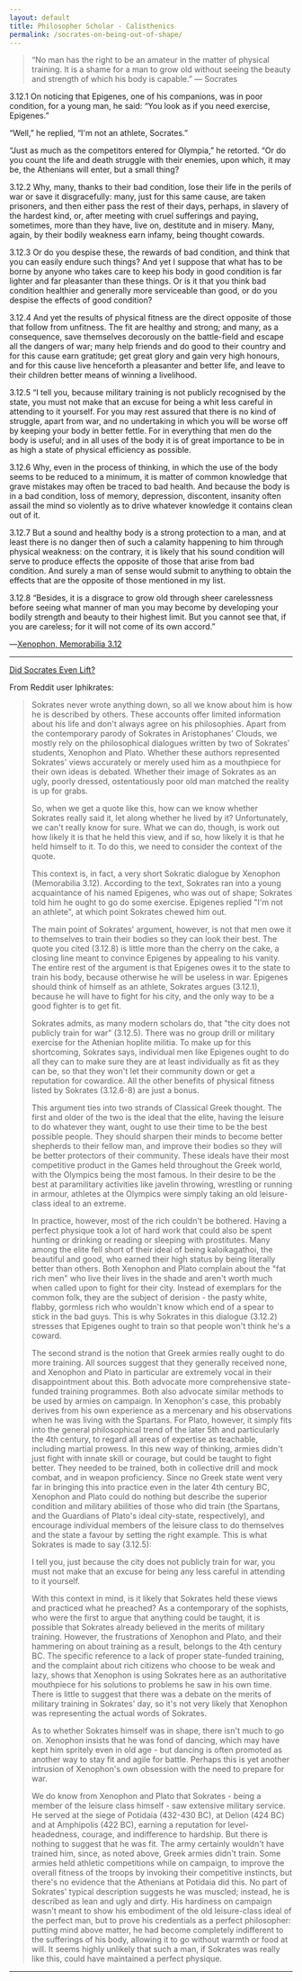 ```yaml
---
layout: default
title: Philosopher Scholar - Calisthenics
permalink: /socrates-on-being-out-of-shape/
---
```


> “No man has the right to be an amateur in the matter of physical training. It is a shame for a man to grow old without seeing the beauty and strength of which his body is capable.”
― Socrates

3.12.1 On noticing that Epigenes, one of his companions, was in poor condition, for a young man, he said: “You look as if you need exercise, Epigenes.”

“Well,” he replied, “I'm not an athlete, Socrates.”

“Just as much as the competitors entered for Olympia,” he retorted. “Or do you count the life and death struggle with their enemies, upon which, it may be, the Athenians will enter, but a small thing?

3.12.2 Why, many, thanks to their bad condition, lose their life in the perils of war or save it disgracefully: many, just for this same cause, are taken prisoners, and then either pass the rest of their days, perhaps, in slavery of the hardest kind, or, after meeting with cruel sufferings and paying, sometimes, more than they have, live on, destitute and in misery. Many, again, by their bodily weakness earn infamy, being thought cowards.

3.12.3 Or do you despise these, the rewards of bad condition, and think that you can easily endure such things? And yet I suppose that what has to be borne by anyone who takes care to keep his body in good condition is far lighter and far pleasanter than these things. Or is it that you think bad condition healthier and generally more serviceable than good, or do you despise the effects of good condition?

3.12.4 And yet the results of physical fitness are the direct opposite of those that follow from unfitness. The fit are healthy and strong; and many, as a consequence, save themselves decorously on the battle-field and escape all the dangers of war; many help friends and do good to their country and for this cause earn gratitude; get great glory and gain very high honours, and for this cause live henceforth a pleasanter and better life, and leave to their children better means of winning a livelihood.

3.12.5 “I tell you, because military training is not publicly recognised by the state, you must not make that an excuse for being a whit less careful in attending to it yourself. For you may rest assured that there is no kind of struggle, apart from war, and no undertaking in which you will be worse off by keeping your body in better fettle. For in everything that men do the body is useful; and in all uses of the body it is of great importance to be in as high a state of physical efficiency as possible.

3.12.6 Why, even in the process of thinking, in which the use of the body seems to be reduced to a minimum, it is matter of common knowledge that grave mistakes may often be traced to bad health. And because the body is in a bad condition, loss of memory, depression, discontent, insanity often assail the mind so violently as to drive whatever knowledge it contains clean out of it.

3.12.7 But a sound and healthy body is a strong protection to a man, and at least there is no danger then of such a calamity happening to him through physical weakness: on the contrary, it is likely that his sound condition will serve to produce effects the opposite of those that arise from bad condition. And surely a man of sense would submit to anything to obtain the effects that are the opposite of those mentioned in my list.

3.12.8 “Besides, it is a disgrace to grow old through sheer carelessness before seeing what manner of man you may become by developing your bodily strength and beauty to their highest limit. But you cannot see that, if you are careless; for it will not come of its own accord.”

―[Xenophon, Memorabilia 3.12](https://perseus.uchicago.edu/perseus-cgi/citequery3.pl?dbname=GreekFeb2011&getid=1&query=Xen.%20Mem.%203.12)

* * *

[Did Socrates Even Lift?](https://www.reddit.com/r/AskHistorians/comments/5hcclh/did_socrates_even_lift/dazuvb7/)

From Reddit user Iphikrates:

> Sokrates never wrote anything down, so all we know about him is how he is described by others. These accounts offer limited information about his life and don't always agree on his philosophies. Apart from the contemporary parody of Sokrates in Aristophanes' Clouds, we mostly rely on the philosophical dialogues written by two of Sokrates' students, Xenophon and Plato. Whether these authors represented Sokrates' views accurately or merely used him as a mouthpiece for their own ideas is debated. Whether their image of Sokrates as an ugly, poorly dressed, ostentatiously poor old man matched the reality is up for grabs.
>
> So, when we get a quote like this, how can we know whether Sokrates really said it, let along whether he lived by it? Unfortunately, we can't really know for sure. What we can do, though, is work out how likely it is that he held this view, and if so, how likely it is that he held himself to it. To do this, we need to consider the context of the quote.
>
> This context is, in fact, a very short Sokratic dialogue by Xenophon (Memorabilia 3.12). According to the text, Sokrates ran into a young acquaintance of his named Epigenes, who was out of shape; Sokrates told him he ought to go do some exercise. Epigenes replied "I'm not an athlete", at which point Sokrates chewed him out.
>
> The main point of Sokrates' argument, however, is not that men owe it to themselves to train their bodies so they can look their best. The quote you cited (3.12.8) is little more than the cherry on the cake, a closing line meant to convince Epigenes by appealing to his vanity. The entire rest of the argument is that Epigenes owes it to the state to train his body, because otherwise he will be useless in war. Epigenes should think of himself as an athlete, Sokrates argues (3.12.1), because he will have to fight for his city, and the only way to be a good fighter is to get fit.
>
> Sokrates admits, as many modern scholars do, that "the city does not publicly train for war" (3.12.5). There was no group drill or military exercise for the Athenian hoplite militia. To make up for this shortcoming, Sokrates says, individual men like Epigenes ought to do all they can to make sure they are at least individually as fit as they can be, so that they won't let their community down or get a reputation for cowardice. All the other benefits of physical fitness listed by Sokrates (3.12.6-8) are just a bonus.
>
> This argument ties into two strands of Classical Greek thought. The first and older of the two is the ideal that the elite, having the leisure to do whatever they want, ought to use their time to be the best possible people. They should sharpen their minds to become better shepherds to their fellow man, and improve their bodies so they will be better protectors of their community. These ideals have their most competitive product in the Games held throughout the Greek world, with the Olympics being the most famous. In their desire to be the best at paramilitary activities like javelin throwing, wrestling or running in armour, athletes at the Olympics were simply taking an old leisure-class ideal to an extreme.
>
> In practice, however, most of the rich couldn't be bothered. Having a perfect physique took a lot of hard work that could also be spent hunting or drinking or reading or sleeping with prostitutes. Many among the elite fell short of their ideal of being kaloikagathoi, the beautiful and good, who earned their high status by being literally better than others. Both Xenophon and Plato complain about the "fat rich men" who live their lives in the shade and aren't worth much when called upon to fight for their city. Instead of exemplars for the common folk, they are the subject of derision - the pasty white, flabby, gormless rich who wouldn't know which end of a spear to stick in the bad guys. This is why Sokrates in this dialogue (3.12.2) stresses that Epigenes ought to train so that people won't think he's a coward.
>
> The second strand is the notion that Greek armies really ought to do more training. All sources suggest that they generally received none, and Xenophon and Plato in particular are extremely vocal in their disappointment about this. Both advocate more comprehensive state-funded training programmes. Both also advocate similar methods to be used by armies on campaign. In Xenophon's case, this probably derives from his own experience as a mercenary and his observations when he was living with the Spartans. For Plato, however, it simply fits into the general philosophical trend of the later 5th and particularly the 4th century, to regard all areas of expertise as teachable, including martial prowess. In this new way of thinking, armies didn't just fight with innate skill or courage, but could be taught to fight better. They needed to be trained, both in collective drill and mock combat, and in weapon proficiency. Since no Greek state went very far in bringing this into practice even in the later 4th century BC, Xenophon and Plato could do nothing but describe the superior condition and military abilities of those who did train (the Spartans, and the Guardians of Plato's ideal city-state, respectively), and encourage individual members of the leisure class to do themselves and the state a favour by setting the right example. This is what Sokrates is made to say (3.12.5):
>
> I tell you, just because the city does not publicly train for war, you must not make that an excuse for being any less careful in attending to it yourself.
>
> With this context in mind, is it likely that Sokrates held these views and practiced what he preached? As a contemporary of the sophists, who were the first to argue that anything could be taught, it is possible that Sokrates already believed in the merits of military training. However, the frustrations of Xenophon and Plato, and their hammering on about training as a result, belongs to the 4th century BC. The specific reference to a lack of proper state-funded training, and the complaint about rich citizens who choose to be weak and lazy, shows that Xenophon is using Sokrates here as an authoritative mouthpiece for his solutions to problems he saw in his own time. There is little to suggest that there was a debate on the merits of military training in Sokrates' day, so it's not very likely that Xenophon was representing the actual words of Sokrates.
>
> As to whether Sokrates himself was in shape, there isn't much to go on. Xenophon insists that he was fond of dancing, which may have kept him spritely even in old age - but dancing is often promoted as another way to stay fit and agile for battle. Perhaps this is yet another intrusion of Xenophon's own obsession with the need to prepare for war.
>
> We do know from Xenophon and Plato that Sokrates - being a member of the leisure class himself - saw extensive military service. He served at the siege of Potidaia (432-430 BC), at Delion (424 BC) and at Amphipolis (422 BC), earning a reputation for level-headedness, courage, and indifference to hardship. But there is nothing to suggest that he was fit. The army certainly wouldn't have trained him, since, as noted above, Greek armies didn't train. Some armies held athletic competitions while on campaign, to improve the overall fitness of the troops by invoking their competitive instincts, but there's no evidence that the Athenians at Potidaia did this. No part of Sokrates' typical description suggests he was muscled; instead, he is described as lean and ugly and dirty. His hardiness on campaign wasn't meant to show his embodiment of the old leisure-class ideal of the perfect man, but to prove his credentials as a perfect philosopher: putting mind above matter, he had become completely indifferent to the sufferings of his body, allowing it to go without warmth or food at will. It seems highly unlikely that such a man, if Sokrates was really like this, could have maintained a perfect physique.

* * *
